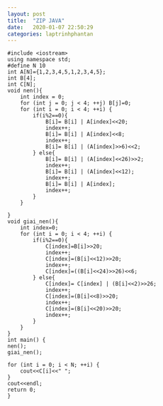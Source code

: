 ```yaml
---
layout: post
title:  "ZIP JAVA"
date:   2020-01-07 22:50:29
categories: laptrinhphantan
---
```


    #include <iostream>
    using namespace std;
    #define N 10
    int A[N]={1,2,3,4,5,1,2,3,4,5};
    int B[4];
    int C[N];
    void nen(){
        int index = 0;
        for (int j = 0; j < 4; ++j) B[j]=0;
        for (int i = 0; i < 4; ++i) {
            if(i%2==0){
                B[i]= B[i] | A[index]<<20;
                index++;
                B[i]= B[i] | A[index]<<8;
                index++;
                B[i]= B[i] | (A[index]>>6)<<2;
            } else{
                B[i]= B[i] | (A[index]<<26)>>2;
                index++;
                B[i]= B[i] | (A[index]<<12);
                index++;
                B[i]= B[i] | A[index];
                index++;
            }
        }
    
    }
    void giai_nen(){
        int index=0;
        for (int i = 0; i < 4; ++i) {
            if(i%2==0){
                C[index]=B[i]>>20;
                index++;
                C[index]=(B[i]<<12)>>20;
                index++;
                C[index]=((B[i]<<24)>>26)<<6;
            } else{
                C[index]= C[index] | (B[i]<<2)>>26;
                index++;
                C[index]=(B[i]<<8)>>20;
                index++;
                C[index]=(B[i]<<20)>>20;
                index++;
            }
        }
    }
    int main() {
    nen();
    giai_nen();

    for (int i = 0; i < N; ++i) {
        cout<<C[i]<<" ";
    }
    cout<<endl;
    return 0;
    }

